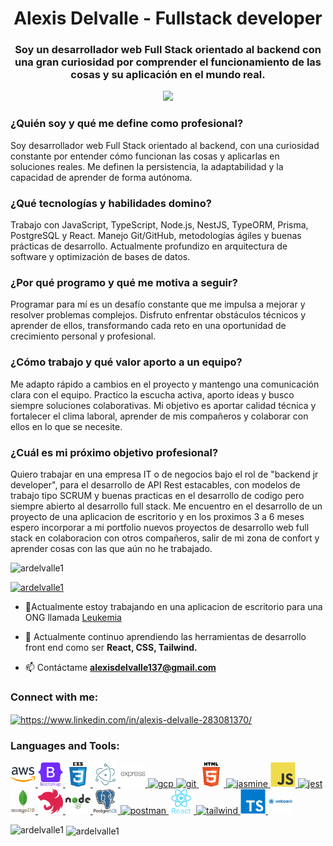 <h1 align="center">Alexis Delvalle - Fullstack developer</h1>
<h3 align="center">Soy un desarrollador web Full Stack orientado al backend con una gran curiosidad por comprender el funcionamiento de las cosas y su aplicación en el mundo real.</h3>
<p align="center">
  <img src="https://i0.wp.com/cmsminds.com/wp-content/uploads/2024/11/full-stack-developer.webp?fit=1280%2C720&ssl=1" height="430"/>
</p>
<h3 > ¿Quién soy y qué me define como profesional? </h3>
Soy desarrollador web Full Stack orientado al backend, con una curiosidad constante por entender cómo funcionan las cosas y aplicarlas en soluciones reales. Me definen la persistencia, la adaptabilidad y la capacidad de aprender de forma autónoma.

<h3> ¿Qué tecnologías y habilidades domino? </h3>

Trabajo con JavaScript, TypeScript, Node.js, NestJS, TypeORM, Prisma, PostgreSQL y React. Manejo Git/GitHub, metodologías ágiles y buenas prácticas de desarrollo. Actualmente profundizo en arquitectura de software y optimización de bases de datos.

<h3>¿Por qué programo y qué me motiva a seguir? </h3>

Programar para mí es un desafío constante que me impulsa a mejorar y resolver problemas complejos. Disfruto enfrentar obstáculos técnicos y aprender de ellos, transformando cada reto en una oportunidad de crecimiento personal y profesional.

<h3>¿Cómo trabajo y qué valor aporto a un equipo? </h3>

Me adapto rápido a cambios en el proyecto y mantengo una comunicación clara con el equipo. Practico la escucha activa, aporto ideas y busco siempre soluciones colaborativas. Mi objetivo es aportar calidad técnica y fortalecer el clima laboral, aprender de mis compañeros y colaborar con ellos en lo que se necesite.

<h3> ¿Cuál es mi próximo objetivo profesional?</h3>

Quiero trabajar en una empresa IT o de negocios bajo el rol de "backend jr developer", para el desarrollo de API Rest estacables, con modelos de trabajo tipo SCRUM y buenas practicas en el desarrollo de codigo pero siempre abierto al desarrollo full stack.
Me encuentro en el desarrollo de un proyecto de una aplicacion de escritorio y en los proximos 3 a 6 meses espero incorporar a mi portfolio nuevos proyectos de desarrollo web full stack en colaboracion con otros compañeros, salir de mi zona de confort y aprender cosas con las que aún no he trabajado.

<p align="left"> <img src="https://komarev.com/ghpvc/?username=ardelvalle1&label=Profile%20views&color=0e75b6&style=flat" alt="ardelvalle1" /> </p>

<p align="left"> <a href="https://github.com/ryo-ma/github-profile-trophy"><img src="https://github-profile-trophy.vercel.app/?username=ardelvalle1" alt="ardelvalle1" /></a> </p>

- 🔭Actualmente estoy trabajando en una aplicacion de escritorio para una ONG llamada [Leukemia](https://github.com/JEduardoCardenasR/Leukemia)

- 🌱 Actualmente continuo aprendiendo las herramientas de desarrollo front end como ser **React, CSS, Tailwind.**

- 📫 Contáctame **alexisdelvalle137@gmail.com**

<h3 align="left">Connect with me:</h3>
<p align="left">
<a href="https://www.linkedin.com/in/alexis-delvalle-283081370/" target="blank"><img align="center" src="https://raw.githubusercontent.com/rahuldkjain/github-profile-readme-generator/master/src/images/icons/Social/linked-in-alt.svg" alt="https://www.linkedin.com/in/alexis-delvalle-283081370/" height="30" width="40" /></a>
</p>

<h3 align="left">Languages and Tools:</h3>
<p align="left"> <a href="https://aws.amazon.com" target="_blank" rel="noreferrer"> <img src="https://raw.githubusercontent.com/devicons/devicon/master/icons/amazonwebservices/amazonwebservices-original-wordmark.svg" alt="aws" width="40" height="40"/> </a> <a href="https://getbootstrap.com" target="_blank" rel="noreferrer"> <img src="https://raw.githubusercontent.com/devicons/devicon/master/icons/bootstrap/bootstrap-plain-wordmark.svg" alt="bootstrap" width="40" height="40"/> </a> <a href="https://www.w3schools.com/css/" target="_blank" rel="noreferrer"> <img src="https://raw.githubusercontent.com/devicons/devicon/master/icons/css3/css3-original-wordmark.svg" alt="css3" width="40" height="40"/> </a> <a href="https://www.electronjs.org" target="_blank" rel="noreferrer"> <img src="https://raw.githubusercontent.com/devicons/devicon/master/icons/electron/electron-original.svg" alt="electron" width="40" height="40"/> </a> <a href="https://expressjs.com" target="_blank" rel="noreferrer"> <img src="https://raw.githubusercontent.com/devicons/devicon/master/icons/express/express-original-wordmark.svg" alt="express" width="40" height="40"/> </a> <a href="https://cloud.google.com" target="_blank" rel="noreferrer"> <img src="https://www.vectorlogo.zone/logos/google_cloud/google_cloud-icon.svg" alt="gcp" width="40" height="40"/> </a> <a href="https://git-scm.com/" target="_blank" rel="noreferrer"> <img src="https://www.vectorlogo.zone/logos/git-scm/git-scm-icon.svg" alt="git" width="40" height="40"/> </a> <a href="https://www.w3.org/html/" target="_blank" rel="noreferrer"> <img src="https://raw.githubusercontent.com/devicons/devicon/master/icons/html5/html5-original-wordmark.svg" alt="html5" width="40" height="40"/> </a> <a href="https://jasmine.github.io/" target="_blank" rel="noreferrer"> <img src="https://www.vectorlogo.zone/logos/jasmine/jasmine-icon.svg" alt="jasmine" width="40" height="40"/> </a> <a href="https://developer.mozilla.org/en-US/docs/Web/JavaScript" target="_blank" rel="noreferrer"> <img src="https://raw.githubusercontent.com/devicons/devicon/master/icons/javascript/javascript-original.svg" alt="javascript" width="40" height="40"/> </a> <a href="https://jestjs.io" target="_blank" rel="noreferrer"> <img src="https://www.vectorlogo.zone/logos/jestjsio/jestjsio-icon.svg" alt="jest" width="40" height="40"/> </a> <a href="https://www.mongodb.com/" target="_blank" rel="noreferrer"> <img src="https://raw.githubusercontent.com/devicons/devicon/master/icons/mongodb/mongodb-original-wordmark.svg" alt="mongodb" width="40" height="40"/> </a> <a href="https://nestjs.com/" target="_blank" rel="noreferrer"> <img src="https://raw.githubusercontent.com/devicons/devicon/master/icons/nestjs/nestjs-plain.svg" alt="nestjs" width="40" height="40"/> </a> <a href="https://nodejs.org" target="_blank" rel="noreferrer"> <img src="https://raw.githubusercontent.com/devicons/devicon/master/icons/nodejs/nodejs-original-wordmark.svg" alt="nodejs" width="40" height="40"/> </a> <a href="https://www.postgresql.org" target="_blank" rel="noreferrer"> <img src="https://raw.githubusercontent.com/devicons/devicon/master/icons/postgresql/postgresql-original-wordmark.svg" alt="postgresql" width="40" height="40"/> </a> <a href="https://postman.com" target="_blank" rel="noreferrer"> <img src="https://www.vectorlogo.zone/logos/getpostman/getpostman-icon.svg" alt="postman" width="40" height="40"/> </a> <a href="https://reactjs.org/" target="_blank" rel="noreferrer"> <img src="https://raw.githubusercontent.com/devicons/devicon/master/icons/react/react-original-wordmark.svg" alt="react" width="40" height="40"/> </a> <a href="https://tailwindcss.com/" target="_blank" rel="noreferrer"> <img src="https://www.vectorlogo.zone/logos/tailwindcss/tailwindcss-icon.svg" alt="tailwind" width="40" height="40"/> </a> <a href="https://www.typescriptlang.org/" target="_blank" rel="noreferrer"> <img src="https://raw.githubusercontent.com/devicons/devicon/master/icons/typescript/typescript-original.svg" alt="typescript" width="40" height="40"/> </a> <a href="https://webpack.js.org" target="_blank" rel="noreferrer"> <img src="https://raw.githubusercontent.com/devicons/devicon/d00d0969292a6569d45b06d3f350f463a0107b0d/icons/webpack/webpack-original-wordmark.svg" alt="webpack" width="40" height="40"/> </a> </p>

<p><img align="left" src="https://github-readme-stats.vercel.app/api/top-langs?username=ardelvalle1&show_icons=true&locale=en&layout=compact" alt="ardelvalle1" /></p>

<p>&nbsp;<img align="center" src="https://github-readme-stats.vercel.app/api?username=ardelvalle1&show_icons=true&locale=en" alt="ardelvalle1" /></p>
